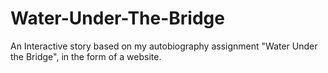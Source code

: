 # Water-Under-The-Bridge
An Interactive story based on my autobiography assignment "Water Under the Bridge", in the form of a website.
